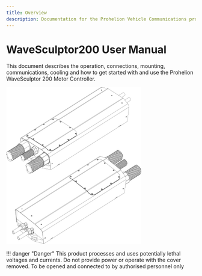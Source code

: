 ```yaml
---
title: Overview
description: Documentation for the Prohelion Vehicle Communications protocol
---
```


# WaveSculptor200 User Manual

This document describes the operation, connections, mounting, communications, cooling and how to get started with and use the Prohelion WaveSculptor 200 Motor Controller.

![WaveSculptor 200 Motor Controller](images/introduction.png)

!!! danger "Danger" 
    This product processes and uses potentially lethal voltages and currents.  Do not provide power or operate with the cover removed. To be opened and connected to by authorised personnel only

